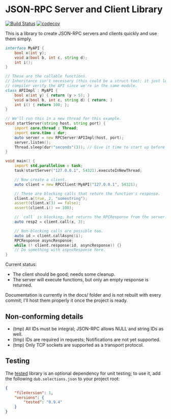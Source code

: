 # JSON-RPC Server and Client Library

[![Build Status](https://travis-ci.org/rjframe/json-rpc.svg?branch=master)](https://travis-ci.org/rjframe/json-rpc) [![codecov](https://codecov.io/gh/rjframe/json-rpc/branch/master/graph/badge.svg)](https://codecov.io/gh/rjframe/json-rpc)

This is a library to create JSON-RPC servers and clients quickly and use them
simply.

```d
interface MyAPI {
    bool x(int y);
    void a(bool b, int c, string d);
    int i();
}

// These are the callable functions.
// Inheritance isn't necessary (this could be a struct too); it just lets the
// compiler verify the API since we're in the same module.
class APIImpl : MyAPI {
    bool x(int y) { return (y > 5); }
    void a(bool b, int c, string d) { return; }
    int i() { return 100; };
}

// We'll run this in a new thread for this example.
void startServer(string host, string port) {
    import core.thread : Thread;
    import core.time : dur;
    auto server = new RPCServer!APIImpl(host, port);
    server.listen();
    Thread.sleep(dur!"seconds"(3)); // Give it time to start up before connecting.
}

void main() {
    import std.parallelism : task;
    task!startServer("127.0.0.1", 54321).executeInNewThread;

    // Now create a client.
    auto client = new RPCClient!MyAPI("127.0.0.1", 54321);

    // These are blocking calls that return the function's response.
    client.a(true, 2, "somestring");
    assert(client.x(3) == false);
    assert(client.i() == 100);

    // `call` is blocking, but returns the RPCResponse from the server.
    auto resp2 = client.call(x, 3);

    // Non-blocking calls are possible too.
    auto id = client.callAsync(i);
    RPCResponse asyncResponse;
    while (! client.response(id, asyncResponse)) {}
    // Do something with asyncResponse here.
}
```

Current status:

* The client should be good; needs some cleanup.
* The server will execute functions, but only an empty response is returned.

Documentation is currently in the docs/ folder and is not rebuilt with every
commit; I'll host them properly it once the project is ready.

## Non-conforming details

* (tmp) All IDs must be integral; JSON-RPC allows NULL and string IDs as well.
* (tmp) IDs are required in requests; Notifications are not yet supported.
* (tmp) Only TCP sockets are supported as a transport protocol.

## Testing

The [tested](http://code.dlang.org/packages/tested) library is an optional
dependency for unit testing; to use it, add the following `dub.selections.json`
to your project root:

```json
{
    "fileVersion": 1,
    "versions": {
        "tested": "0.9.4"
    }
}
```
